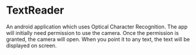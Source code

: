 # TextReader

An android application which uses Optical Character Recognition. 
The app will initially need permission to use the camera. 
Once the permission is granted, the camera will open.
When you point it to any text, the text will be displayed on screen.
